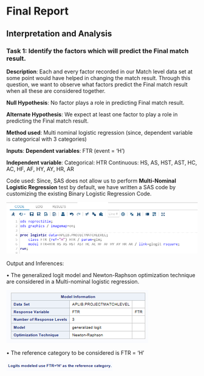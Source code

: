 # Final Report
## Interpretation and Analysis

### Task 1: Identify the factors which will predict the Final match result.

**Description**: Each and every factor recorded in our Match level data set at some point would have helped in changing the match result. Through this question, we want to observe what factors predict the Final match result when all these are considered together. 

**Null Hypothesis**: No factor plays a role in predicting Final match result. 

**Alternate Hypothesis**: We expect at least one factor to play a role in predicting the Final match result. 

**Method used**: Multi nominal logistic regression (since, dependent variable is categorical with 3 categories)

**Inputs**: 
  **Dependent variables**:  FTR (event = ‘H’)
  
  **Independent variable**: 
                            Categorical: HTR
                            Continuous: HS, AS, HST, AST, HC, AC, HF, AF, HY, AY, HR, AR

Code used:
Since, SAS does not allow us to perform **Multi-Nominal Logistic Regression**  test by default, we have written a SAS code by customizing the existing Binary Logistic Regression Code. 

![alt text](https://github.com/aparnaadiraju92/Statistical-Analysis-EPL-data/blob/master/Output%20Images/Task1-Img1.png)

Output and Inferences:

•	The generalized logit model and Newton-Raphson optimization technique are considered in a Multi-nominal logistic regression. 

![alt text](https://github.com/aparnaadiraju92/Statistical-Analysis-EPL-data/blob/master/Output%20Images/Task1-Img2.png)

•	The reference category to be considered is FTR = ‘H’ 

![alt text](https://github.com/aparnaadiraju92/Statistical-Analysis-EPL-data/blob/master/Output%20Images/Task1-Img3.png)
